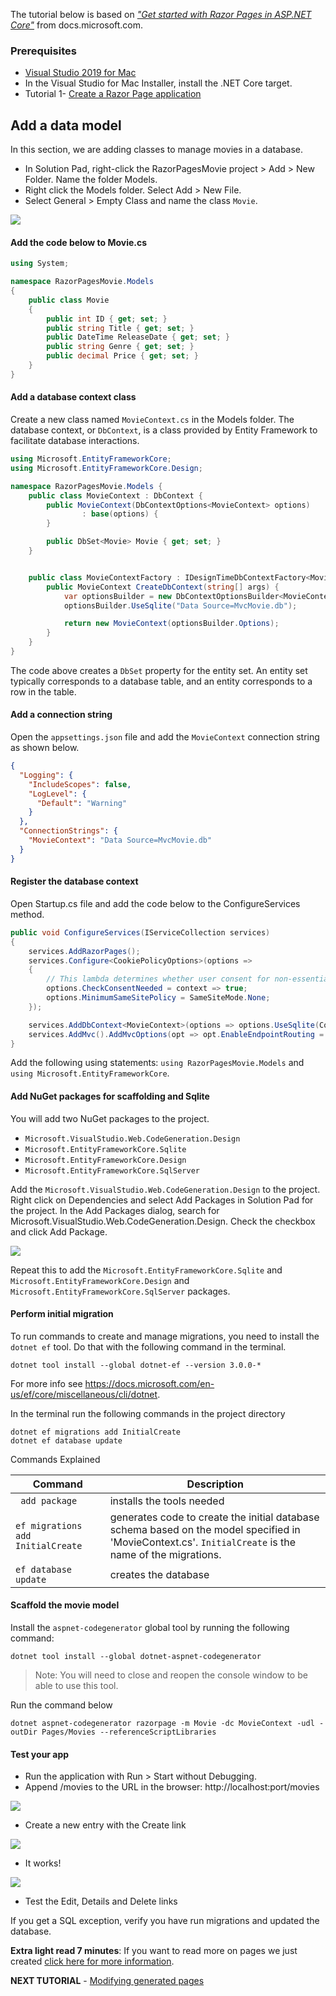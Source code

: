 The tutorial below is based on [*"Get started with Razor Pages in ASP.NET Core"*](https://docs.microsoft.com/en-us/aspnet/core/tutorials/razor-pages/razor-pages-start) from docs.microsoft.com.

### Prerequisites
* [Visual Studio 2019 for Mac](https://visualstudio.microsoft.com/downloads/?wt.mc_id=adw-brand&gclid=Cj0KCQjwqYfWBRDPARIsABjQRYwLe3b9dJMixA98s8nS8QfuNBKGsiRVRXzB93fe4E27LGK5KLrGcnYaAgdREALw_wcB)
* In the Visual Studio for Mac Installer, install the .NET Core target.
* Tutorial 1- [Create a Razor Page application](../1-Create%20a%20Razor%20Page/Create-a-Razorpage-VSMac.md)

## Add a data model
In this section, we are adding classes to manage movies in a database.

* In Solution Pad, right-click the RazorPagesMovie project > Add > New Folder. Name the folder Models.
* Right click the Models folder. Select Add > New File.
* Select General > Empty Class and name the class `Movie`.

![](images/addclass-vsmac.png)

#### Add the code below to Movie.cs

```csharp
using System;

namespace RazorPagesMovie.Models
{
    public class Movie
    {
        public int ID { get; set; }
        public string Title { get; set; }
        public DateTime ReleaseDate { get; set; }
        public string Genre { get; set; }
        public decimal Price { get; set; }
    }
}

```

#### Add a database context class
Create a new class named `MovieContext.cs` in the Models folder. The database context, or `DbContext`, is a class provided by Entity Framework to facilitate database interactions.

``` cs
using Microsoft.EntityFrameworkCore;
using Microsoft.EntityFrameworkCore.Design;

namespace RazorPagesMovie.Models {
    public class MovieContext : DbContext {
        public MovieContext(DbContextOptions<MovieContext> options)
                : base(options) {
        }

        public DbSet<Movie> Movie { get; set; }
    }


    public class MovieContextFactory : IDesignTimeDbContextFactory<MovieContext> {
        public MovieContext CreateDbContext(string[] args) {
            var optionsBuilder = new DbContextOptionsBuilder<MovieContext>();
            optionsBuilder.UseSqlite("Data Source=MvcMovie.db");

            return new MovieContext(optionsBuilder.Options);
        }
    }
}
```
The code above creates a `DbSet`  property for the entity set. An entity set typically corresponds to a database table, and an entity corresponds to a row in the table.

#### Add a connection string

Open the `appsettings.json` file and add the `MovieContext` connection string as shown below.
``` json
{
  "Logging": {
    "IncludeScopes": false,
    "LogLevel": {
      "Default": "Warning"
    }
  },
  "ConnectionStrings": {
    "MovieContext": "Data Source=MvcMovie.db"
  }
}
```
#### Register the database context
Open Startup.cs file and add the code below to the ConfigureServices method.
``` cs
public void ConfigureServices(IServiceCollection services)
{
    services.AddRazorPages();
    services.Configure<CookiePolicyOptions>(options =>
    {
        // This lambda determines whether user consent for non-essential cookies is needed for a given request.
        options.CheckConsentNeeded = context => true;
        options.MinimumSameSitePolicy = SameSiteMode.None;
    });

    services.AddDbContext<MovieContext>(options => options.UseSqlite(Configuration.GetConnectionString("MovieContext")));
    services.AddMvc().AddMvcOptions(opt => opt.EnableEndpointRouting = false);
}
```
Add the following using statements: `using RazorPagesMovie.Models` and `using Microsoft.EntityFrameworkCore`.

#### Add NuGet packages for scaffolding and Sqlite

You will add two NuGet packages to the project.

 - `Microsoft.VisualStudio.Web.CodeGeneration.Design`
 - `Microsoft.EntityFrameworkCore.Sqlite`
 - `Microsoft.EntityFrameworkCore.Design`
 - `Microsoft.EntityFrameworkCore.SqlServer`

Add the `Microsoft.VisualStudio.Web.CodeGeneration.Design` to the project. Right click on Dependencies and select Add Packages in Solution Pad for the project. In the Add Packages dialog, search for Microsoft.VisualStudio.Web.CodeGeneration.Design. Check the checkbox and click Add Package.

![](images/add-package-menu-vsmac.png)

Repeat this to add the `Microsoft.EntityFrameworkCore.Sqlite` and `Microsoft.EntityFrameworkCore.Design` and `Microsoft.EntityFrameworkCore.SqlServer` packages.

#### Perform initial migration

To run commands to create and manage migrations, you need to install the `dotnet ef` tool. Do that with the
following command in the terminal.

```console
dotnet tool install --global dotnet-ef --version 3.0.0-*
```

For more info see https://docs.microsoft.com/en-us/ef/core/miscellaneous/cli/dotnet.

In the terminal run the following commands in the project directory
 ```console
dotnet ef migrations add InitialCreate
dotnet ef database update
```
Commands Explained

| Command       |Description       |
| ------------- |-------------|
| ` add package`    | installs the tools needed |
| `ef migrations add InitialCreate`     | generates code to create the initial database schema based on the model specified in 'MovieContext.cs'. `InitialCreate` is the name of the migrations. |  
|`ef database update` | creates the database      |

#### Scaffold the movie model

Install the `aspnet-codegenerator` global tool by running the following command:

 ```console
dotnet tool install --global dotnet-aspnet-codegenerator
```

> Note: You will need to close and reopen the console window to be able to use this tool.

Run the command below

`dotnet aspnet-codegenerator razorpage -m Movie -dc MovieContext -udl -outDir Pages/Movies --referenceScriptLibraries`

#### Test your app
* Run the application with Run > Start without Debugging.
* Append /movies to the URL in the browser: http://localhost:port/movies

![](images/moviespage.PNG)

* Create a new entry with the Create link

![](images/createnew.PNG)

* It works!

![](images/newentry.PNG)

* Test the Edit, Details and Delete links
  
If you get a SQL exception, verify you have run migrations and updated the database.

**Extra light read 7 minutes**: If you want to read more on pages we just created [click here for more information](https://docs.microsoft.com/en-us/aspnet/core/tutorials/razor-pages/page).

**NEXT TUTORIAL** - [Modifying generated pages](../3-Update%20Pages/update-VSMac.md)